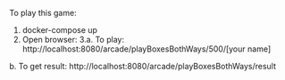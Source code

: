 To play this game:
1. docker-compose up
2. Open browser:
3.a. To play: http://localhost:8080/arcade/playBoxesBothWays/500/[your name]
 
  b. To get result: http://localhost:8080/arcade/playBoxesBothWays/result
